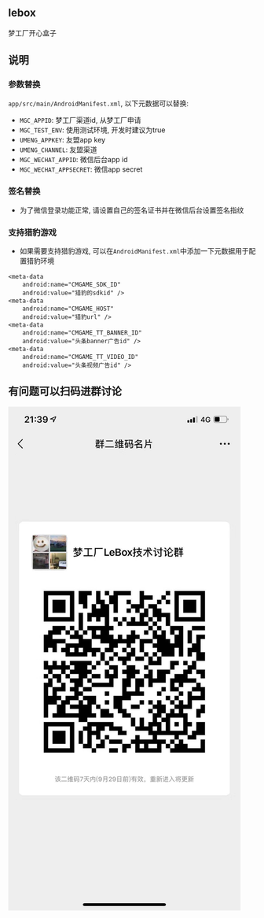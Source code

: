 ## lebox

梦工厂开心盒子

## 说明

### 参数替换

`app/src/main/AndroidManifest.xml`, 以下元数据可以替换:

* `MGC_APPID`: 梦工厂渠道id, 从梦工厂申请
* `MGC_TEST_ENV`: 使用测试环境, 开发时建议为true
* `UMENG_APPKEY`: 友盟app key
* `UMENG_CHANNEL`: 友盟渠道
* `MGC_WECHAT_APPID`: 微信后台app id
* `MGC_WECHAT_APPSECRET`: 微信app secret

### 签名替换

* 为了微信登录功能正常, 请设置自己的签名证书并在微信后台设置签名指纹

### 支持猎豹游戏

* 如果需要支持猎豹游戏, 可以在`AndroidManifest.xml`中添加一下元数据用于配置猎豹环境

```
<meta-data
    android:name="CMGAME_SDK_ID"
    android:value="猎豹的sdkid" />
<meta-data
    android:name="CMGAME_HOST"
    android:value="猎豹url" />
<meta-data
    android:name="CMGAME_TT_BANNER_ID"
    android:value="头条banner广告id" />
<meta-data
    android:name="CMGAME_TT_VIDEO_ID"
    android:value="头条视频广告id" />
```

## 有问题可以扫码进群讨论

![Group BarCode](group_barcode.jpg)